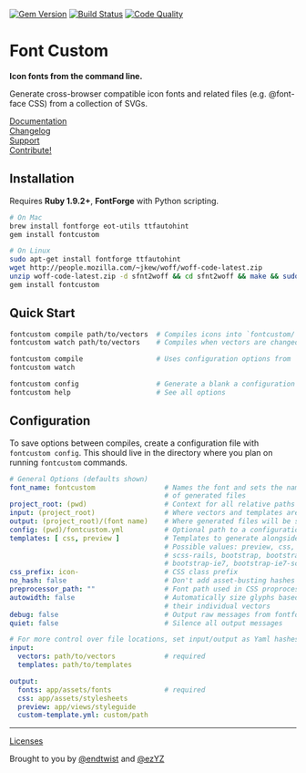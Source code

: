 [![Gem Version](https://badge.fury.io/rb/fontcustom.png)](http://badge.fury.io/rb/fontcustom)
[![Build Status](https://api.travis-ci.org/FontCustom/fontcustom.png)](https://travis-ci.org/FontCustom/fontcustom)
[![Code Quality](https://codeclimate.com/github/FontCustom/fontcustom.png)](https://codeclimate.com/github/FontCustom/fontcustom)

# Font Custom

**Icon fonts from the command line.**

Generate cross-browser compatible icon fonts and related files (e.g. @font-face CSS) from a collection of SVGs.

[Documentation](http://fontcustom.com)<br/>
[Changelog](https://github.com/FontCustom/fontcustom/blob/master/CHANGELOG.md)<br/>
[Support](https://github.com/FontCustom/fontcustom/issues)<br/>
[Contribute!](https://github.com/FontCustom/fontcustom/blob/master/CONTRIBUTING.md)

## Installation

Requires **Ruby 1.9.2+**, **FontForge** with Python scripting.

```sh
# On Mac
brew install fontforge eot-utils ttfautohint
gem install fontcustom

# On Linux
sudo apt-get install fontforge ttfautohint
wget http://people.mozilla.com/~jkew/woff/woff-code-latest.zip
unzip woff-code-latest.zip -d sfnt2woff && cd sfnt2woff && make && sudo mv sfnt2woff /usr/local/bin/
gem install fontcustom
```

## Quick Start

```sh
fontcustom compile path/to/vectors  # Compiles icons into `fontcustom/`
fontcustom watch path/to/vectors    # Compiles when vectors are changed/added/removed

fontcustom compile                  # Uses configuration options from `fontcustom.yml`
fontcustom watch                    

fontcustom config                   # Generate a blank a configuration file
fontcustom help                     # See all options
```

## Configuration

To save options between compiles, create a configuration file with `fontcustom config`. This should live in the directory where you plan on running `fontcustom` commands.

```yml
# General Options (defaults shown)
font_name: fontcustom                 # Names the font and sets the name and directory
                                      # of generated files
project_root: (pwd)                   # Context for all relative paths
input: (project_root)                 # Where vectors and templates are located
output: (project_root)/(font name)    # Where generated files will be saved
config: (pwd)/fontcustom.yml          # Optional path to a configuration file
templates: [ css, preview ]           # Templates to generate alongside fonts
                                      # Possible values: preview, css, scss, 
                                      # scss-rails, bootstrap, bootstrap-scss, 
                                      # bootstrap-ie7, bootstrap-ie7-scss
css_prefix: icon-                     # CSS class prefix
no_hash: false                        # Don't add asset-busting hashes
preprocessor_path: ""                 # Font path used in CSS proprocessor templates
autowidth: false                      # Automatically size glyphs based on the width of
                                      # their individual vectors
debug: false                          # Output raw messages from fontforge
quiet: false                          # Silence all output messages

# For more control over file locations, set input/output as Yaml hashes
input:
  vectors: path/to/vectors            # required
  templates: path/to/templates

output:
  fonts: app/assets/fonts             # required
  css: app/assets/stylesheets
  preview: app/views/styleguide
  custom-template.yml: custom/path
```

---

[Licenses](https://github.com/FontCustom/fontcustom/blob/master/LICENSES.txt)

Brought to you by [@endtwist](https://github.com/endtwist) and [@ezYZ](https://github.com/ezYZ)
